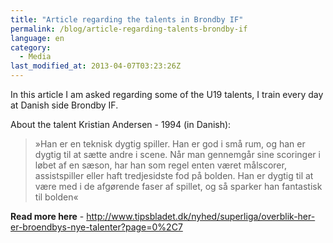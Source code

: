 ```yaml
---
title: "Article regarding the talents in Brondby IF"
permalink: /blog/article-regarding-talents-brondby-if
language: en
category:
  - Media
last_modified_at: 2013-04-07T03:23:26Z
---
```


In this article I am asked regarding some of the U19 talents, I train every day at Danish side Brondby IF.

About the talent Kristian Andersen - 1994 (in Danish):

> »Han er en teknisk dygtig spiller. Han er god i små rum, og han er dygtig til at sætte andre i scene. Når man gennemgår sine scoringer i løbet af en sæson, har han som regel enten været målscorer, assistspiller eller haft tredjesidste fod på bolden. Han er dygtig til at være med i de afgørende faser af spillet, og så sparker han fantastisk til bolden«

**Read more here** - <http://www.tipsbladet.dk/nyhed/superliga/overblik-her-er-broendbys-nye-talenter?page=0%2C7>
